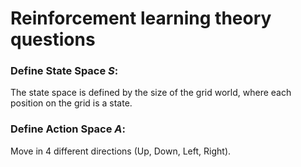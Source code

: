 # Reinforcement learning theory questions

### Define State Space *S*:
The state space is defined by the size of the grid world, where each position on the grid is a state.

### Define Action Space *A*:
Move in 4 different directions (Up, Down, Left, Right).

